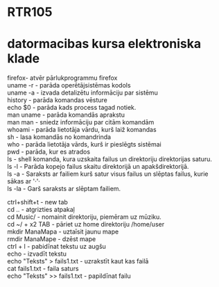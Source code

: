 
# RTR105
# datormacibas kursa elektroniska klade
firefox- atvēr pārlukprogrammu firefox  
uname -r - parāda operētājsistēmas kodols  
uname -a - izvada detalizētu informāciju par sistēmu   
history - parāda komandas vēsture  
echo $0 - parāda kads process tagad notiek.  
man uname - parāda komandās aprakstu    
man man - sniedz informāciju par citām komandām  
whoami - parāda lietotāja vārdu, kurš laiž komandas  
sh - lasa komandās no komandrinda  
who - parāda lietotāja vārds, kurš ir pieslēgts sistēmai  
pwd - parāda, kur es atrados  
ls - shell komanda, kura uzskaita failus un direktoriju direktorijas saturu.    
ls -l - Parāda kopejo failus skaitu direktorijā un apakšdirektorijā.  
ls -a - Saraksts ar failiem kurš satur visus failus un slēptas failus, kurie sākas ar '·'·  
ls -la - Garš saraksts ar slēptam failiem.  

ctrl+shift+t - new tab   
cd .. - atgrizties atpakaļ  
cd Music/ - nomainit direktoriju, piemēram uz mūziku.  
cd ~/ + x2 TAB - pāriet uz home direktoriju /home/user  
mkdir ManaMapa - uztaīsit jaunu mape  
rmdir ManaMape - dzēst mape  
ctrl + l - pabidīnat tekstu uz augšu  
echo - izvadīt tekstu  
echo "Teksts" > fails1.txt - uzrakstīt kaut kas failā  
cat fails1.txt - faila saturs  
echo "Teksts" >> fails1.txt - papildīnat failu  



